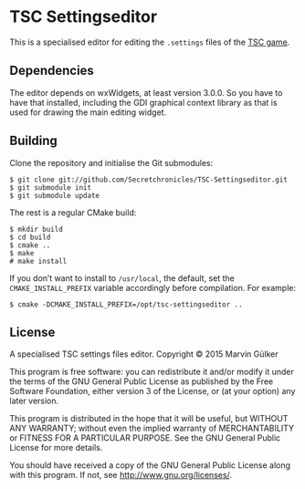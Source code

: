 TSC Settingseditor
==================

This is a specialised editor for editing the `.settings` files of the
[TSC game](http://www.secretchronicles.de).

Dependencies
------------

The editor depends on wxWidgets, at least version 3.0.0. So you have
to have that installed, including the GDI graphical context library as
that is used for drawing the main editing widget.

Building
--------

Clone the repository and initialise the Git submodules:

~~~~~~~~~~~~~~~~~~~~~~~~~~~~~~~~~~~~~~~~
$ git clone git://github.com/Secretchronicles/TSC-Settingseditor.git
$ git submodule init
$ git submodule update
~~~~~~~~~~~~~~~~~~~~~~~~~~~~~~~~~~~~~~~~

The rest is a regular CMake build:

~~~~~~~~~~~~~~~~~~~~~~~~~~~~~~~~~~~~~~~~
$ mkdir build
$ cd build
$ cmake ..
$ make
# make install
~~~~~~~~~~~~~~~~~~~~~~~~~~~~~~~~~~~~~~~~

If you don’t want to install to `/usr/local`, the default, set the
`CMAKE_INSTALL_PREFIX` variable accordingly before compilation. For
example:

~~~~~~~~~~~~~~~~~~~~~~~~~~~~~~~~~~~~~~~~
$ cmake -DCMAKE_INSTALL_PREFIX=/opt/tsc-settingseditor ..
~~~~~~~~~~~~~~~~~~~~~~~~~~~~~~~~~~~~~~~~

License
-------

A specialised TSC settings files editor.
Copyright © 2015 Marvin Gülker

This program is free software: you can redistribute it and/or modify
it under the terms of the GNU General Public License as published by
the Free Software Foundation, either version 3 of the License, or
(at your option) any later version.

This program is distributed in the hope that it will be useful,
but WITHOUT ANY WARRANTY; without even the implied warranty of
MERCHANTABILITY or FITNESS FOR A PARTICULAR PURPOSE.  See the
GNU General Public License for more details.

You should have received a copy of the GNU General Public License
along with this program.  If not, see <http://www.gnu.org/licenses/>.
